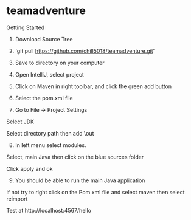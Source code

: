 # teamadventure

Getting Started

1. Download Source Tree 

2.  'git pull https://github.com/chill5018/teamadventure.git'

3. Save to directory on your computer 


4. Open IntelliJ, select project

5. Click on Maven in right toolbar, and click the green add button

6. Select the pom.xml file

7. Go to File -> Project Settings

Select JDK

Select directory path then add \out

8. In left menu select modules. 

Select, main Java then click on the blue sources folder

Click apply and ok

9. You should be able to run the main Java application 



If not try to right click on the Pom.xml file and select maven then select reimport

Test at http://localhost:4567/hello
